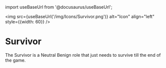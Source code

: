 import useBaseUrl from '@docusaurus/useBaseUrl';

<img src={useBaseUrl('/img/Icons/Survivor.png')} alt="Icon" align="left" style={{width: 60}} />
# Survivor

The Survivor is a Neutral Benign role that just needs to survive till the end of the game.
